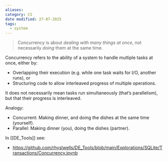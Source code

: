 ```yaml
---
aliases: 
category: CS
date modified: 27-07-2025
tags:
  - system
---
```

> Concurrency is about *dealing with many things at once*, not necessarily *doing* them at the same time.

Concurrency refers to the ability of a system to handle multiple tasks at once, either by:
* Overlapping their execution (e.g. while one task waits for I/O, another runs), or
* Structuring code to allow interleaved progress of multiple operations.

It does not necessarily mean tasks run simultaneously (that’s parallelism), but that their progress is interleaved.

Analogy:
- Concurrent: Making dinner, and doing the dishes at the same time (yourself).
- Parallel: Making dinner (you), doing the dishes (partner).

In [[DE_Tools]] see:
- https://github.com/rhyslwells/DE_Tools/blob/main/Explorations/SQLite/Transactions/Concurrency.ipynb
